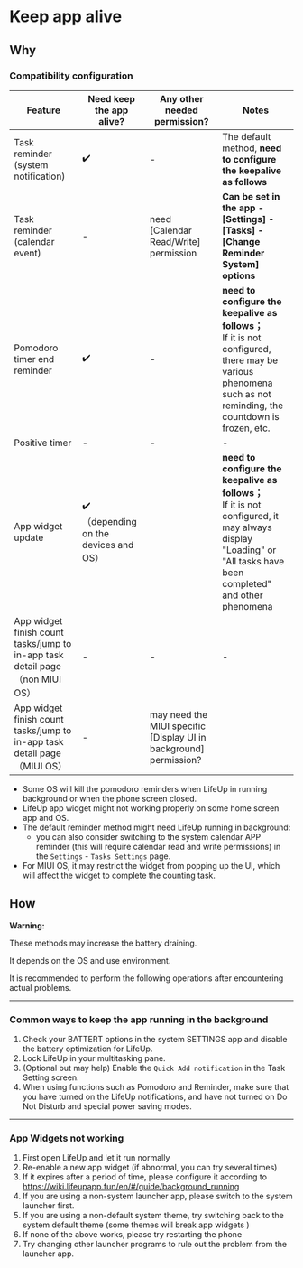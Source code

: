 # Keep app alive

## Why

### Compatibility configuration

| Feature                                                      | Need keep the app alive?                  | Any other needed  permission?                                | Notes                                                        |
| ------------------------------------------------------------ | ----------------------------------------- | ------------------------------------------------------------ | ------------------------------------------------------------ |
| Task reminder (system notification)                          | ✔️                                         | -                                                            | The default method, **need to configure the keepalive as follows** |
| Task reminder (calendar event)                               | -                                         | need [Calendar Read/Write] permission                        | **Can be set in the app - [Settings] - [Tasks] - [Change Reminder System] options** |
| Pomodoro timer end reminder                                  | ✔️                                         | -                                                            | **need to configure the keepalive as follows；**<br/>If it is not configured, there may be various phenomena such as not reminding, the countdown is frozen, etc. |
| Positive timer                                               | -                                         | -                                                            | -                                                            |
| App widget update                                            | ✔️<br/>（depending on the devices and OS） |                                                              | **need to configure the keepalive as follows；**<br/>If it is not configured, it may always display "Loading" or "All tasks have been completed" and other phenomena |
| App widget finish count tasks/jump to in-app task detail page<br/>（non MIUI OS） | -                                         | -                                                            | -                                                            |
| App widget finish count tasks/jump to in-app task detail page<br/>（MIUI OS） | -                                         | may need the MIUI specific [Display UI in background] permission? |                                                              |

- Some OS will kill the pomodoro reminders when LifeUp in running background or when the phone screen closed.
- LifeUp app widget might not working properly on some home screen app and OS.
- The default reminder method might need LifeUp running in background:
    - you can also consider switching to the system calendar APP reminder (this will require calendar read and write permissions) in the `Settings` - `Tasks Settings` page.
- For MIUI OS, it may restrict the widget from popping up the UI, which will affect the widget to complete the counting task. 



## How

**Warning:** 

These methods may increase the battery draining.

It depends on the OS and use environment. 

It is recommended to perform the following operations after encountering actual problems.


---

### Common ways to keep the app running in the background

1. Check your BATTERT options in the system SETTINGS app and disable the battery optimization for LifeUp.
2. Lock LifeUp in your multitasking pane.
3. (Optional but may help) Enable the `Quick Add notification` in the Task Setting screen.
4. When using functions such as Pomodoro and Reminder, make sure that you have turned on the LifeUp notifications, and have not turned on Do Not Disturb and special power saving modes.

---

### App Widgets not working

1. First open LifeUp and let it run normally
2. Re-enable a new app widget (if abnormal, you can try several times)
3. If it expires after a period of time, please configure it according to https://wiki.lifeupapp.fun/en/#/guide/background_running
4. If you are using a non-system launcher app, please switch to the system launcher first.
5. If you are using a non-default system theme, try switching back to the system default theme (some themes will break  app widgets )
6. If none of the above works, please try restarting the phone
7. Try changing other launcher programs to rule out the problem from the launcher app.